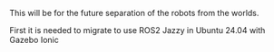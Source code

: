 This will be for the future separation of the robots from the worlds.

First it is needed to migrate to use ROS2 Jazzy in Ubuntu 24.04 with Gazebo Ionic